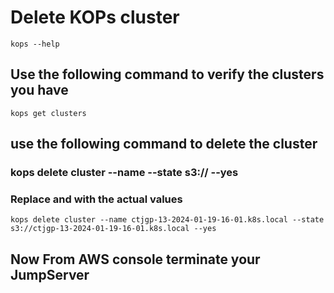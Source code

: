 # Delete KOPs cluster
```
kops --help
```
## Use the following command to verify the clusters you have
```
kops get clusters
```
## use the following command to delete the cluster
### kops delete cluster --name <cluster-name> --state s3://<cluster-name> --yes
### Replace <cluster-name> and <s3-bucket> with the actual values
```
kops delete cluster --name ctjgp-13-2024-01-19-16-01.k8s.local --state s3://ctjgp-13-2024-01-19-16-01.k8s.local --yes
```
## Now From AWS console terminate your JumpServer
